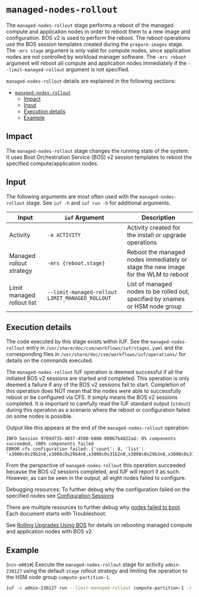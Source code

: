 # `managed-nodes-rollout`

The `managed-nodes-rollout` stage performs a reboot of the managed compute and application nodes in order to reboot them
to a new image and configuration. BOS v2 is used to perform the reboot. The reboot operations use the BOS session templates created during
the `prepare-images` stage. The `-mrs stage` argument is only valid for compute nodes, since application nodes are not
controlled
by workload manager software. The `-mrs reboot` argument will reboot all compute and application nodes immediately if
the `--limit-managed-rollout` argument is not specified.

`managed-nodes-rollout` details are explained in the following sections:

- [`managed-nodes-rollout`](#managed-nodes-rollout)
  - [Impact](#impact)
  - [Input](#input)
  - [Execution details](#execution-details)
  - [Example](#example)

## Impact

The `managed-nodes-rollout` stage changes the running state of the system. It uses Boot Orchestration Service (BOS) v2 session templates to reboot
the specified compute/application nodes.

## Input

The following arguments are most often used with the `managed-nodes-rollout` stage. See `iuf -h` and `iuf run -h` for
additional arguments.

| Input                      | `iuf` Argument                                  | Description                                                                       |
|----------------------------|-------------------------------------------------|-----------------------------------------------------------------------------------|
| Activity                   | `-a ACTIVITY`                                   | Activity created for the install or upgrade operations                            |
| Managed rollout strategy   | `-mrs {reboot,stage}`                           | Reboot the managed nodes immediately or stage the new image for the WLM to reboot |
| Limit managed rollout list | `--limit-managed-rollout LIMIT_MANAGED_ROLLOUT` | List of managed nodes to be rolled out, specified by xnames or HSM node group     |

## Execution details

The code executed by this stage exists within IUF. See the `managed-nodes-rollout` entry
in `/usr/share/doc/csm/workflows/iuf/stages.yaml` and the corresponding files
in `/usr/share/doc/csm/workflows/iuf/operations/`
for details on the commands executed.

The `managed-nodes-rollout` IUF operation is deemed successful if all the initiated BOS v2 sessions are started and
completed. This operation is only deemed a failure if any of the BOS v2 sessions fail to start. Completion of this
operation does NOT mean that the nodes were able to successfully reboot or be configured via CFS. It simply means the
BOS v2 sessions completed. It is important to carefully read the IUF standard output (`stdout`) during this operation as a
scenario where the reboot or configuration failed on some nodes is possible.

Output like this appears at the end of the `managed-nodes-rollout` operation:

```text
INFO Session 9769d735-4037-4500-b008-00067b4822ad: 0% components succeeded, 100% components failed
ERROR cfs configuration failed: {'count': 8, 'list': 'x3000c0s29b2n0,x3000c0s29b4n0,x3000c0s31b2n0,x3000c0s29b3n0,x3000c0s31b4n0,x3000c0s31b3n0,x3000c0s31b1n0,x3000c0s29b1n0'}
```

From the perspective of `managed-nodes-rollout` this operation succeeded because the BOS v2 sessions completed, and IUF
will report it as such. However, as can be seen in the output, all eight nodes failed to configure.

Debugging resources:
To further debug why the configuration failed on the specified
nodes see [Configuration Sessions](../../configuration_management/Configuration_Sessions.md)

There are multiple resources to further debug why [nodes failed to boot](../../boot_orchestration/). Each document
starts with Troubleshoot.

See [Rolling Upgrades Using BOS](../../boot_orchestration/Rolling_Upgrades.md) for details on rebooting managed compute
and application nodes with BOS v2.

## Example

(`ncn-m001#`) Execute the `managed-nodes-rollout` stage for activity `admin-230127` using the default `stage` rollout
strategy and limiting the operation to the HSM node group `compute-partition-1`.

```bash
iuf -a admin-230127 run --limit-managed-rollout compute-partition-1 -r managed-nodes-rollout
```
